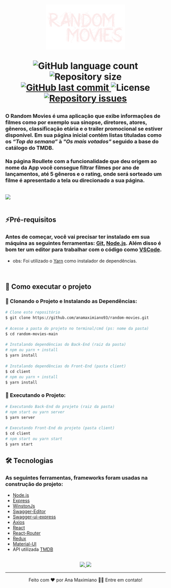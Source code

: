 <h1 align="center">
    <img width="250px" src="./client/src/assets/images/logo.svg">
    
<p>
  <img alt="GitHub language count" src="https://img.shields.io/github/languages/count/anamaximiano93/random-movies?color=%2304D361">

  <img alt="Repository size" src="https://img.shields.io/github/repo-size/anamaximiano93/random-movies">
  
  <a href="https://github.com/anamaximiano93/random-movies/commits/master">
    <img alt="GitHub last commit" src="https://img.shields.io/github/last-commit/anamaximiano93/random-movies">
  </a>   
   <img alt="License" src="https://img.shields.io/badge/license-MIT-brightgreen">

   <a href="https://github.com/anamaximiano93/random-movies/issues">
    <img alt="Repository issues" src="https://img.shields.io/github/issues/anamaximiano93/random-movies.svg">
  </a>
  
 
</p>
</h1>

### O **Random Movies** é uma aplicação que exibe informações de filmes como por exemplo sua sinopse, diretores, atores, gêneros, classificação etária e o trailer promocional se estiver disponível. Em sua página inicial contém listas tituladas como os _“Top da semana”_ à _"Os mais votados"_ seguido a base do catálogo do **TMDB**.

### Na página **Roullete** com a funcionalidade que deu origem ao nome da App você consegue filtrar filmes por ano de lançamentos, até 5 gêneros e o rating, onde será sorteado um filme é apresentado a tela ou direcionado a sua página.

<br>

<div>

<img src="https://docs.google.com/uc?id=1R-KA7_hMBI_TDcLeo4jHNpeRZCRqzmHV">

</div>

<br>

## ⚡Pré-requisitos

### Antes de começar, você vai precisar ter instalado em sua máquina as seguintes ferramentas: [Git](https://git-scm.com), [Node.js](https://nodejs.org/en/). Além disso é bom ter um editor para trabalhar com o código como [VSCode](https://code.visualstudio.com/).

- obs: Foi utilizado o [Yarn](https://yarnpkg.com/) como instalador de dependências.

<br>

## 🚀 Como executar o projeto

### 🎲 Clonando o Projeto e Instalando as Dependências:

```bash
# Clone este repositório
$ git clone https://github.com/anamaximiano93/random-movies.git

# Acesse a pasta do projeto no terminal/cmd (ps: nome da pasta)
$ cd random-movies-main

# Instalando dependências do Back-End (raiz da pasta)
# npm ou yarn + install
$ yarn install

# Instalando dependências do Front-End (pasta client)
$ cd client
# npm ou yarn + install
$ yarn install

```

### 🎲 Executando o Projeto:

```bash
# Executando Back-End do projeto (raiz da pasta)
# npm start ou yarn server
$ yarn server

# Executando Front-End do projeto (pasta client)
$ cd client
# npm start ou yarn start
$ yarn start

```

## 🛠 Tecnologias

### As seguintes ferramentas, frameworks foram usadas na construção do projeto:

- [Node.js](https://nodejs.org/en/)
- [Express](https://expressjs.com/pt-br/)
- [WinstonJs](https://github.com/winstonjs/winston)
- [Swagger-Editor](https://swagger.io/tools/swagger-editor/)
- [Swagger-ui-express](https://www.npmjs.com/package/swagger-ui-express)
- [Axios](https://github.com/axios/axios)
- [React](https://pt-br.reactjs.org/)
- [React-Router](https://reactrouter.com/web/guides/quick-start)
- [Redux](https://redux.js.org/)
- [Material-UI](https://material-ui.com/)
- API utilizada [TMDB](https://www.themoviedb.org/documentation/api)

<br>

<div align="center">
<a href="http://random-movies-app.herokuapp.com/api/api-docs/" target="blank_">

<img src="https://img.shields.io/badge/Swagger-Doc-green?style=for-the-badge&logo=swagger">

</a>
<a href="https://random-movies-app.herokuapp.com/" target="blank_">

<img src="https://img.shields.io/badge/Heroku-App-blueviolet?style=for-the-badge&logo=heroku">

</a>

</div>

---

<p align="center">
Feito com ❤️ por Ana Maximiano 👋🏽 Entre em contato!
</p>

